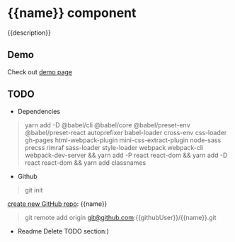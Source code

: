 # {{name}} component

{{description}}

## Demo

Check out [demo page](https://rootre.github.io/{{name}}/)

## TODO

- Dependencies

> yarn add -D @babel/cli @babel/core @babel/preset-env @babel/preset-react autoprefixer babel-loader cross-env css-loader gh-pages html-webpack-plugin mini-css-extract-plugin node-sass precss rimraf sass-loader style-loader webpack webpack-cli webpack-dev-server
> && yarn add -P react react-dom
> && yarn add -D react react-dom
> && yarn add classnames

- Github

> git init

[create new GitHub repo](https://github.com/new): {{name}}
> git remote add origin git@github.com:{{githubUser}}/{{name}}.git

- Readme
Delete TODO section:)